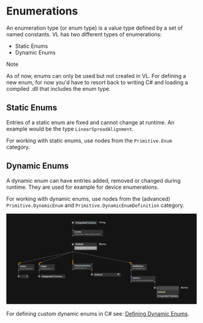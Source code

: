 # Enumerations

An enumeration type (or enum type) is a value type defined by a set of named constants. VL has two different types of enumerations: 
- Static Enums
- Dynamic Enums

> [!NOTE]
> As of now, enums can only be used but not created in VL. For defining a new enum, for now you'd have to resort back to writing C# and loading a compiled .dll that includes the enum type.

## Static Enums
Entries of a static enum are fixed and cannot change at runtime. An example would be the type `LinearSpreadAlignment`.

For working with static enums, use nodes from the `Primitive.Enum` category. 

## Dynamic Enums
A dynamic enum can have entries added, removed or changed during runtime. They are used for example for device enumerations. 

For working with dynamic enums, use nodes from the (advanced) `Primitive.DynamicEnum` and `Primitive.DynamicEnumDefinition` category.

![](../../images/language/dynamic-enums.png)

For defining custom dynamic enums in C# see: [Defining Dynamic Enums](../extending/writing-nodes.md#dynamic-enums).

